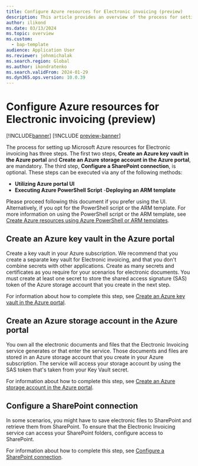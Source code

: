 ```yaml
---
title: Configure Azure resources for Electronic invoicing (preview)
description: This article provides an overview of the process for setting up Microsoft Azure resources for Electronic invoicing (preview).
author: ilikond
ms.date: 03/13/2024
ms.topic: overview
ms.custom: 
  - bap-template 
audience: Application User
ms.reviewer: johnmichalak
ms.search.region: Global
ms.author: ikondratenko
ms.search.validFrom: 2024-01-29
ms.dyn365.ops.version: 10.0.39 
---
```


# Configure Azure resources for Electronic invoicing (preview)

[!INCLUDE[banner](../../includes/banner.md)]
[!INCLUDE [preview-banner](~/../shared-content/shared/preview-includes/preview-banner.md)]

The process for setting up Microsoft Azure resources for Electronic invoicing has three steps. The first two steps, **Create an Azure key vault in the Azure portal** and **Create an Azure storage account in the Azure portal**, are mandatory. The third step, **Configure a SharePoint connection**, is optional. These steps can be executed via any of the following methods:
- **Utilizing Azure portal UI**
- **Executing Azure PowerShell Script**
 -**Deploying an ARM template**

Please proceed following this document if you prefer using the UI. Alternatively, if you opt for the PowerShell script or the ARM template. For more information on using the PowerShell script or the ARM template, see [Create Azure resources using Azure PowerShell or ARM templates](e-invoicing-set-up-azure-resources-automation.md).

## Create an Azure key vault in the Azure portal

Create a key vault in your Azure subscription. We recommend that you create a separate key vault for Electronic invoicing, and that you don't combine secrets with other applications. Create as many secrets and certificates as you require for your scenarios for electronic documents. You must create at least one secret to store the shared access signature (SAS) token of the Azure storage account that you create in the next step.

For information about how to complete this step, see [Create an Azure key vault in the Azure portal](gs-e-invoicing-create-azure-key-vault-azure-portal.md).

## Create an Azure storage account in the Azure portal

You own all the electronic documents and files that the Electronic Invoicing service generates or that enter the service. Those documents and files are stored in an Azure storage account that you create in your Azure subscription. The service will access your storage account by using the SAS token that's taken from your Key Vault secret.

For information about how to complete this step, see [Create an Azure storage account in the Azure portal](gs-e-invoicing-create-azure-storage-account-azure-portal.md).

## Configure a SharePoint connection

In some scenarios, you might have to save electronic files to SharePoint and retrieve them from SharePoint. To ensure that the Electronic Invoicing service can access your SharePoint folders, configure access to SharePoint.

For information about how to complete this step, see [Configure a SharePoint connection](gs-e-invoicing-create-sharepoint-connection.md).
